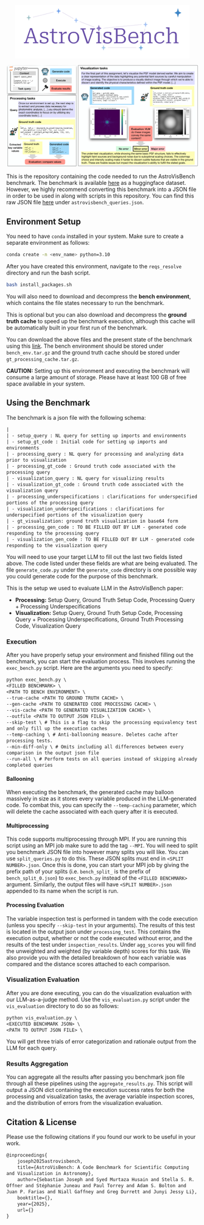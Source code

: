 <p align="center">
  <a href="#">
    <img src="imgs/avb_logo.svg" style="height: 10em" alt="big dipper and polaris" />
  </a>
</p>


![AstroVisBench](imgs/overview-1.png)

This is the repository containing the code needed to run the AstroVisBench benchmark. 
The benchmark is available [here](https://huggingface.co/datasets/sebajoe/AstroVisBench) as a huggingface dataset. However, we highly recommend converting this benchmark into a JSON file in order to be used in along with scripts in this repository. You can find this raw JSON file [here](https://utexas.box.com/s/2evj5cs3u2gqndvgc9sd66cmlggl9fg1) under `astrovisbench_queries.json`.

## Environment Setup

You need to have `conda` installed in your system. Make sure to create a separate environment as follows:

```bash
conda create -n <env_name> python=3.10
```

After you have created this environment, navigate to the `reqs_resolve` directory and run the bash script.

```bash
bash install_packages.sh
```

You will also need to download and decompress the **bench environment**, which contains the file states necessary to run the benchmark.

This is optional but you can also download and decompress the **ground truth cache** to speed up the benchmark execution, although this cache will be automatically built in your first run of the benchmark. 

You can download the above files and the present state of the benchmark using this [link](https://utexas.box.com/s/2evj5cs3u2gqndvgc9sd66cmlggl9fg1). The bench environment should be stored under `bench_env.tar.gz` and the ground truth cache should be stored under `gt_processing_cache.tar.gz`.

**CAUTION:** Setting up this environment and executing the benchmark will consume a large amount of storage. Please have at least 100 GB of free space available in your system.

## Using the Benchmark

The benchmark is a json file with the following schema:

```
|
| - setup_query : NL query for setting up imports and environments
| - setup_gt_code : Initial code for setting up imports and environments
| - processing_query : NL query for processing and analyzing data prior to visualization
| - processing_gt_code : Ground truth code associated with the processing query
| - visualization_query : NL query for visualizing results
| - visualization_gt_code : Ground truth code associated with the visualization query
| - processing_underspecifications : clarifications for underspecified portions of the processing query
| - visualization_underspecifications : clarifications for underspecified portions of the visualization query
| - gt_visualization: ground truth visualization in base64 form
| - processing_gen_code : TO BE FILLED OUT BY LLM - generated code responding to the processing query
| - visualization_gen_code : TO BE FILLED OUT BY LLM - generated code responding to the visualization query
```

You will need to use your target LLM to fill out the last two fields listed above. The code listed under these fields are what are being evaluated. The file `generate_code.py` under the `generate_code` directory is one possible way you could generate code for the purpose of this benchmark.

This is the setup we used to evaluate LLM in the AstroVisBench paper:
- **Processing:** Setup Query, Ground Truth Setup Code, Processing Query + Processing Underspecifications
- **Visualization:** Setup Query, Ground Truth Setup Code, Processing Query + Processing Underspecifications, Ground Truth Processing Code, Visualization Query

### Execution

After you have properly setup your environment and finished filling out the benchmark, you can start the evaluation process. This involves running the `exec_bench.py` script. Here are the arguments you need to specify:

```
python exec_bench.py \
<FILLED BENCHMARK> \
<PATH TO BENCH ENVIRONMENT> \
--true-cache <PATH TO GROUND TRUTH CACHE> \
--gen-cache <PATH TO GENERATED CODE PROCESSING CACHE> \
--vis-cache <PATH TO GENERATED VISUALIZATION CACHE> \
--outfile <PATH TO OUTPUT JSON FILE> \
--skip-test \ # This is a flag to skip the processing equivalency test and only fill up the execution caches
--temp-caching \ # Anti-ballooning measure. Deletes cache after processing tests.
--min-diff-only \ # Omits including all differences between every comparison in the output json file
--run-all \ # Perform tests on all queries instead of skipping already completed queries
```

#### Ballooning 

When executing the benchmark, the generated cache may balloon massively in size as it stores every variable produced in the LLM-generated code.
To combat this, you can specify the `--temp-caching` parameter, which will delete the cache associated with each query after it is executed.

#### Multiprocessing

This code supports multiprocessing through MPI. If you are running this script using an MPI job make sure to add the tag `--MPI`. You will need to split you benchmark JSON file into however many splits you will like. You can use `split_queries.py` to do this. These JSON splits must end in `<SPLIT NUMBER>.json`. Once this is done, you can start your MPI job by giving the prefix path of your splits (i.e. `bench_split_` is the prefix of `bench_split_0.json`) to `exec_bench.py` instead of the `<FILLED BENCHMARK>` argument. Similarly, the output files will have `<SPLIT NUMBER>.json` appended to its name when the script is run.

#### Processing Evaluation

The variable inspection test is performed in tandem with the code execution (unless you specify `--skip-test` in your arguments). The results of this test is located in the output json under `processing_test`. This contains the execution output, whether or not the code executed without error, and the results of the test under `inspection_results`. Under `agg_scores` you will find the unweighted and weighted (by variable depth) scores for this task. We also provide you with the detailed breakdown of how each variable was compared and the distance scores attached to each comparison. 

### Visualization Evaluation

After you are done executing, you can do the visualization evaluation with our LLM-as-a-judge method. Use the `vis_evaluation.py` script under the `vis_evaluation` directory to do so as follows:

```
python vis_evaluation.py \
<EXECUTED BENCHMARK JSON> \
<PATH TO OUTPUT JSON FILE> \
```

You will get three trials of error categorization and rationale output from the LLM for each query.  

### Results Aggregation

You can aggregate all the results after passing you benchmark json file through all these pipelines using the `aggregate_results.py`. This script will output a JSON dict containing the execution success rates for both the processing and visualization tasks, the average variable inspection scores, and the distribution of errors from the visualization evaluation.

## Citation & License

Please use the following citations if you found our work to be useful in your work.

```
@inproceedings{
    joseph2025astrovisbench,
    title={AstroVisBench: A Code Benchmark for Scientific Computing and Visualization in Astronomy},
    author={Sebastian Joseph and Syed Murtaza Husain and Stella S. R. Offner and Stéphanie Juneau and Paul Torrey and Adam S. Bolton and Juan P. Farias and Niall Gaffney and Greg Durrett and Junyi Jessy Li},
    booktitle={},
    year={2025},
    url={}
}
```
